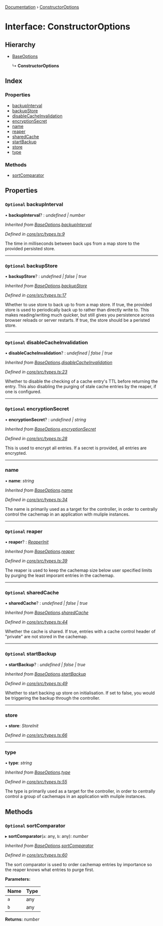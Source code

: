 [Documentation](../README.md) › [ConstructorOptions](constructoroptions.md)

# Interface: ConstructorOptions

## Hierarchy

* [BaseOptions](baseoptions.md)

  ↳ **ConstructorOptions**

## Index

### Properties

* [backupInterval](constructoroptions.md#optional-backupinterval)
* [backupStore](constructoroptions.md#optional-backupstore)
* [disableCacheInvalidation](constructoroptions.md#optional-disablecacheinvalidation)
* [encryptionSecret](constructoroptions.md#optional-encryptionsecret)
* [name](constructoroptions.md#name)
* [reaper](constructoroptions.md#optional-reaper)
* [sharedCache](constructoroptions.md#optional-sharedcache)
* [startBackup](constructoroptions.md#optional-startbackup)
* [store](constructoroptions.md#store)
* [type](constructoroptions.md#type)

### Methods

* [sortComparator](constructoroptions.md#optional-sortcomparator)

## Properties

### `Optional` backupInterval

• **backupInterval**? : *undefined | number*

*Inherited from [BaseOptions](baseoptions.md).[backupInterval](baseoptions.md#optional-backupinterval)*

*Defined in [core/src/types.ts:9](https://github.com/badbatch/cachemap/blob/ca43a4d/packages/core/src/types.ts#L9)*

The time in milliseconds between back ups from a map store
to the provided persisted store.

___

### `Optional` backupStore

• **backupStore**? : *undefined | false | true*

*Inherited from [BaseOptions](baseoptions.md).[backupStore](baseoptions.md#optional-backupstore)*

*Defined in [core/src/types.ts:17](https://github.com/badbatch/cachemap/blob/ca43a4d/packages/core/src/types.ts#L17)*

Whether to use store to back up to from a map store. If true,
the provided store is used to periodically back up to rather than
directly write to. This makes reading/writing much quicker, but
still gives you persistence across browser reloads or server
restarts. If true, the store should be a peristed store.

___

### `Optional` disableCacheInvalidation

• **disableCacheInvalidation**? : *undefined | false | true*

*Inherited from [BaseOptions](baseoptions.md).[disableCacheInvalidation](baseoptions.md#optional-disablecacheinvalidation)*

*Defined in [core/src/types.ts:23](https://github.com/badbatch/cachemap/blob/ca43a4d/packages/core/src/types.ts#L23)*

Whether to disable the checking of a cache entry's TTL before
returning the entry. This also disabling the purging of stale
cache entries by the reaper, if one is configured.

___

### `Optional` encryptionSecret

• **encryptionSecret**? : *undefined | string*

*Inherited from [BaseOptions](baseoptions.md).[encryptionSecret](baseoptions.md#optional-encryptionsecret)*

*Defined in [core/src/types.ts:28](https://github.com/badbatch/cachemap/blob/ca43a4d/packages/core/src/types.ts#L28)*

This is used to encrypt all entries. If a secret is provided,
all entries are encrypted.

___

###  name

• **name**: *string*

*Inherited from [BaseOptions](baseoptions.md).[name](baseoptions.md#name)*

*Defined in [core/src/types.ts:34](https://github.com/badbatch/cachemap/blob/ca43a4d/packages/core/src/types.ts#L34)*

The name is primarily used as a target for the controller, in order
to centrally control the cachemap in an application with muliple
instances.

___

### `Optional` reaper

• **reaper**? : *[ReaperInit](../README.md#reaperinit)*

*Inherited from [BaseOptions](baseoptions.md).[reaper](baseoptions.md#optional-reaper)*

*Defined in [core/src/types.ts:39](https://github.com/badbatch/cachemap/blob/ca43a4d/packages/core/src/types.ts#L39)*

The reaper is used to keep the cachemap size below user specified limits
by purging the least imporant entries in the cachemap.

___

### `Optional` sharedCache

• **sharedCache**? : *undefined | false | true*

*Inherited from [BaseOptions](baseoptions.md).[sharedCache](baseoptions.md#optional-sharedcache)*

*Defined in [core/src/types.ts:44](https://github.com/badbatch/cachemap/blob/ca43a4d/packages/core/src/types.ts#L44)*

Whether the cache is shared. If true, entries with a cache control
header of "private" are not stored in the cachemap.

___

### `Optional` startBackup

• **startBackup**? : *undefined | false | true*

*Inherited from [BaseOptions](baseoptions.md).[startBackup](baseoptions.md#optional-startbackup)*

*Defined in [core/src/types.ts:49](https://github.com/badbatch/cachemap/blob/ca43a4d/packages/core/src/types.ts#L49)*

Whether to start backing up store on initialisation. If set to false,
you would be triggering the backup through the controller.

___

###  store

• **store**: *StoreInit*

*Defined in [core/src/types.ts:66](https://github.com/badbatch/cachemap/blob/ca43a4d/packages/core/src/types.ts#L66)*

___

###  type

• **type**: *string*

*Inherited from [BaseOptions](baseoptions.md).[type](baseoptions.md#type)*

*Defined in [core/src/types.ts:55](https://github.com/badbatch/cachemap/blob/ca43a4d/packages/core/src/types.ts#L55)*

The type is primarily used as a target for the controller, in order
to centrally control a group of cachemaps in an application with muliple
instances.

## Methods

### `Optional` sortComparator

▸ **sortComparator**(`a`: any, `b`: any): *number*

*Inherited from [BaseOptions](baseoptions.md).[sortComparator](baseoptions.md#optional-sortcomparator)*

*Defined in [core/src/types.ts:60](https://github.com/badbatch/cachemap/blob/ca43a4d/packages/core/src/types.ts#L60)*

The sort comparator is used to order cachemap entries by importance so the
reaper knows what entries to purge first.

**Parameters:**

Name | Type |
------ | ------ |
`a` | any |
`b` | any |

**Returns:** *number*
